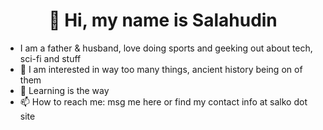 <h1 align="center" title="and I am happy you are here">👋 Hi, my name is Salahudin</h1>



- I am a father & husband, love doing sports and geeking out about tech, sci-fi and stuff
- 👀 I am interested in way too many things, ancient history being on of them
- 🌱 Learning is the way
- 📫 How to reach me: msg me here or find my contact info at salko dot site
